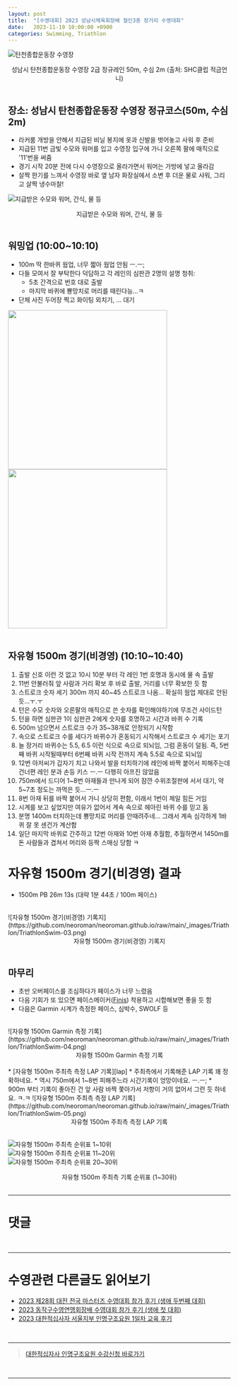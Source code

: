 ```yaml
---
layout: post
title:  "[수영대회] 2023 성남시체육회장배 철인3종 장거리 수영대회"
date:   2023-11-19 10:00:00 +0900
categories: Swimming, Triathlon
---
```


![탄천종합운동장 수영장](https://github.com/neoroman/neoroman.github.io/raw/main/_images/Triathlon/TriathlonSwim-01.jpg)
<center>성남시 탄천종합운동장 수영장 2급 정규레인 50m, 수심 2m (출처: SHC클럽 적금언니)</center>


<BR />

## 장소: 성남시 탄천종합운동장 수영장 정규코스(50m, 수심 2m)
* 라커룸 개방을 안해서 지급된 비닐 봉지에 옷과 신발을 벗어놓고 사워 후 준비
* 지급된 11번 금빛 수모와 워머를 입고 수영장 입구에 가니 오른쪽 팔에 매직으로 '11'번을 써줌
* 경기 시작 20분 전에 다시 수영장으로 올라가면서 워머는 가방에 넣고 올라감
* 살짝 한기를 느껴서 수영장 바로 옆 남자 화장실에서 소변 후 더운 물로 샤워, 그리고 살짝 냉수마찰!

![지급받은 수모와 워머, 간식, 물 등](https://github.com/neoroman/neoroman.github.io/raw/main/_images/Triathlon/TriathlonSwim-02.jpg)
<center>지급받은 수모와 워머, 간식, 물 등</center>


<BR />

## 워밍업 (10:00~10:10) 
* 100m 딱 한바퀴 웜업, 너무 짧아 웜업 안됨 ㅡ.ㅡ;
* 다들 모여서 잘 부탁한다 덕담하고 각 레인의 심판관 2명의 설명 청취: 
  * 5초 간격으로 번호 대로 출발
  * 마지막 바퀴에 뿅망치로 머리를 때린다능...ㅋ
* 단체 사진 두어장 찍고 화이팅 외치기, ... 대기
<TR border=0><TD>
<img src="https://github.com/neoroman/neoroman.github.io/raw/main/_images/Triathlon/TriathlonSwim-09.jpg" width=360>
</TD><TD>
<img src="https://github.com/neoroman/neoroman.github.io/raw/main/_images/Triathlon/TriathlonSwim-10.jpg" width=360>
</TD></TR>
<br />
<br />


## 자유형 1500m 경기(비경영) (10:10~10:40)
1. 출발 신호 이런 것 없고 10시 10분 부터 각 레인 1번 호명과 동시에 물 속 출발
2. 11번 안불러줘 앞 사람과 거리 확보 후 바로 출발, 거리를 너무 확보한 듯 함
3. 스트로크 숫자 세기 300m 까지 40~45 스트로크 나옴... 확실히 웜업 제대로 안된 듯...ㅜ.ㅜ
4. 턴은 수모 숫자와 오른팔의 매직으로 쓴 숫자를 확인해야하기에 무조건 사이드턴
5. 턴을 하면 심판관 1이 심판관 2에게 숫자를 호명하고 시간과 바퀴 수 기록
6. 500m 넘으면서 스트로크 수가 35~38개로 안정되기 시작함
7. 속으로 스트로크 수를 세다가 바뀌수가 혼동되기 시작해서 스트로크 수 세기는 포기
8. 늘 장거리 바퀴수는 5.5, 6.5 이런 식으로 속으로 되뇌임, 그럼 혼동이 덜됨. 즉, 5번째 바퀴 시작될때부터 6번째 바퀴 시작 전까지 계속 5.5로 속으로 되뇌임
9. 12번 아저씨가 갑자기 치고 나와서 발을 터치하기에 레인에 바짝 붙어서 피해주는데 건너편 레인 분과 손등 키스 ㅡ.ㅡ 다행히 아프진 않았음
10. 750m에서 드디어 1~8번 아재들과 만나게 되어 잠깐 수위조절판에 서서 대기, 약 5~7초 정도는 까먹은 듯...ㅡ.ㅡ
11. 8번 아재 뒤를 바짝 붙어서 가니 상당히 편함, 이래서 1번이 제일 힘든 거임
12. 시계를 보고 싶었지만 여유가 없어서 계속 속으로 헤아린 바퀴 수를 믿고 돔
13. 분명 1400m 터치하는데 뿅망치로 머리를 안때려주네... 그래서 계속 심각하게 1바퀴 잘 못 센건가 계산함
14. 일단 마지막 바퀴로 간주하고 12번 아재와 10번 아재 추월함, 추월하면서 1450m를 돈 사람들과 겹쳐서 머리와 등짝 스매싱 당함 ㅋ


# 자유형 1500m 경기(비경영) 결과
* 1500m PB 26m 13s (대략 1분 44초 / 100m 페이스)
<br />
![자유형 1500m 경기(비경영) 기록지](https://github.com/neoroman/neoroman.github.io/raw/main/_images/Triathlon/TriathlonSwim-03.png)
<center>자유형 1500m 경기(비경영) 기록지</center>

<br />



## 마무리
* 초반 오버페이스를 조심하다가 페이스가 너무 느렸음
* 다음 기회가 또 있으면 페이스메이커([Finis][finis-tempotrainer]) 착용하고 시합해보면 좋을 듯 함
* 다음은 Garmin 시계가 측정한 페이스, 심박수, SWOLF 등
<br />
![자유형 1500m Garmin 측정 기록](https://github.com/neoroman/neoroman.github.io/raw/main/_images/Triathlon/TriathlonSwim-04.png)
<center>자유형 1500m Garmin 측정 기록</center>
<br />
* [자유형 1500m 주최측 측정 LAP 기록][lap]
* 주최측에서 기록해준 LAP 기록 꽤 정확하네요.
* 역시 750m에서 1~8번 피해주느라 시간기록이 엉망이네요. ㅡ.ㅡ;
* 900m 부터 기록이 좋아진 건 앞 사람 바짝 쫓아가서 저항이 거의 없어서 그런 듯 하네요. ㅋ.ㅋ
![자유형 1500m 주최측 측정 LAP 기록](https://github.com/neoroman/neoroman.github.io/raw/main/_images/Triathlon/TriathlonSwim-05.png)
<center>자유형 1500m 주최측 측정 LAP 기록</center>
<br />

![자유형 1500m 주최측 순위표 1~10위](https://github.com/neoroman/neoroman.github.io/raw/main/_images/Triathlon/TriathlonSwim-06.png?v2)
<br />
![자유형 1500m 주최측 순위표 11~20위](https://github.com/neoroman/neoroman.github.io/raw/main/_images/Triathlon/TriathlonSwim-07.png?v2)
<br />
![자유형 1500m 주최측 순위표 20~30위](https://github.com/neoroman/neoroman.github.io/raw/main/_images/Triathlon/TriathlonSwim-08.png?v2)
<center>자유형 1500m 주최측 기록 순위표 (1~30위)</center>
<br />

---

# 댓글
<script src="https://utteranc.es/client.js"
        repo="neoroman/neoroman.github.io"
        issue-term="pathname"
        label="utterances"
        theme="github-light"
        crossorigin="anonymous"
        async>
</script>

<BR />

---
# 수영관련 다른글도 읽어보기
- [2023 제28회 대전 전국 마스터즈 수영대회 참가 후기 (생애 두번째 대회)][daejeon2023]
- [2023 동작구수영연맹회장배 수영대회 참가 후기 (생애 첫 대회)][dongjak2023]
- [2023 대한적십사자 서울지부 인명구조요원 1일차 교육 후기][day-1]

<BR />

---

> [대한적십자사 인명구조요원 수강신청 바로가기][redcross]
<BR />

---

[finis-tempotrainer]: http://www.finis.co.kr/shop/item.php?it_id=1431492636
[lap]: http://www.swimrecords.info/races/sungnam2023/history.php
[dongjak2023]: /DongJakGuSwimRace
[daejeon2023]: /DaejeonMastersSwimRace
[day-1]: /RedCross-Lifeguard-day1
[redcross]: https://www.redcross.or.kr/learn/edu/edu.do?educode1=02&educode2=02&edutypecode=01

